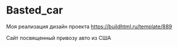 # Basted_car


Моя реализация дизайн проекта https://buildhtml.ru/template/889

Сайт посвященный привозу авто из США
